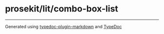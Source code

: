 # prosekit/lit/combo-box-list

***

Generated using [typedoc-plugin-markdown](https://www.npmjs.com/package/typedoc-plugin-markdown) and [TypeDoc](https://typedoc.org/)
